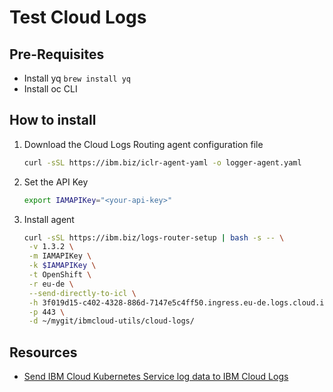 # Test Cloud Logs

## Pre-Requisites

* Install yq `brew install yq`
* Install oc CLI

## How to install

1. Download the Cloud Logs Routing agent configuration file

   ```sh
   curl -sSL https://ibm.biz/iclr-agent-yaml -o logger-agent.yaml
   ```

1. Set the API Key

   ```sh
   export IAMAPIKey="<your-api-key>"
   ```

1. Install agent

    ```sh
   curl -sSL https://ibm.biz/logs-router-setup | bash -s -- \
     -v 1.3.2 \
     -m IAMAPIKey \
     -k $IAMAPIKey \
     -t OpenShift \
     -r eu-de \
     --send-directly-to-icl \
     -h 3f019d15-c402-4328-886d-7147e5c4ff50.ingress.eu-de.logs.cloud.ibm.com \
     -p 443 \
     -d ~/mygit/ibmcloud-utils/cloud-logs/
    ```

## Resources

* [Send IBM Cloud Kubernetes Service log data to IBM Cloud Logs](https://cloud.ibm.com/docs/cloud-logs?topic=cloud-logs-kube2logs)